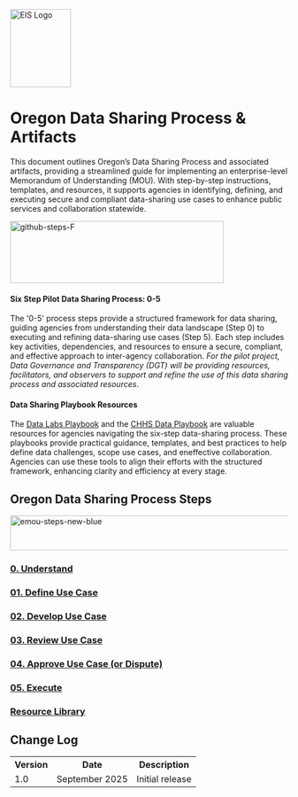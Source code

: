<img width="110" height="141" alt="EIS Logo" src="https://github.com/user-attachments/assets/54106502-f8b2-4772-88ad-157f92349d01" />

# Oregon Data Sharing Process & Artifacts

This document outlines Oregon’s Data Sharing Process and associated artifacts, providing a streamlined guide for implementing an enterprise-level Memorandum of Understanding (MOU). With step-by-step instructions, templates, and resources, it supports agencies in identifying, defining, and executing secure and compliant data-sharing use cases to enhance public services and collaboration statewide.  

<img width="386" height="112" alt="github-steps-F" src="https://github.com/user-attachments/assets/b7cbe81e-0306-486c-bfb8-a4baf32f8f7c" />

#### Six Step Pilot Data Sharing Process: 0-5
The '0-5' process steps provide a structured framework for data sharing, guiding agencies from understanding their data landscape (Step 0) to executing and refining data-sharing use cases (Step 5). Each step includes key activities, dependencies, and resources to ensure a secure, compliant, and effective approach to inter-agency collaboration. <i> For the pilot project, Data Governance and Transparency (DGT) will be providing resources, facilitators, and observers to support and refine the use of this data sharing process and associated resources</i>. 

#### Data Sharing Playbook Resources
The <a href="https://sites.google.com/georgetown.edu/data-labs-playbook/define-the-data-challenge?authuser=0">Data Labs Playbook</a> and the <a href="https://chhsdata.github.io/dataplaybook">CHHS Data Playbook</a> are valuable resources for agencies navigating the six-step data-sharing process. These playbooks provide practical guidance, templates, and best practices to help define data challenges, scope use cases, and eneffective collaboration. Agencies can use these tools to align their efforts with the structured framework, enhancing clarity and efficiency at every stage.

## Oregon Data Sharing Process Steps 
<img width="620" height="63" alt="emou-steps-new-blue" src="https://github.com/user-attachments/assets/e8c8740b-9354-412d-a8a3-92656dbf3c77" />


### [0. Understand](0_understand.md)

### [01. Define Use Case](1_define.md)

### [02. Develop Use Case](2_develop.md)

### [03. Review Use Case](3_review.md)

### [04. Approve Use Case (or Dispute)](4_approve.md)

### [05. Execute](5_execute.md)

### [Resource Library](7_resource_library.md)


## Change Log

<table style="width:75%">
  <tr>
    <th>Version</th>
    <th>Date</th>
    <th>Description</th>
  </tr>
  <tr>
    <td>1.0</td>
    <td>September 2025</td>
    <td>Initial release</td>
  </tr>
  
</table> 
